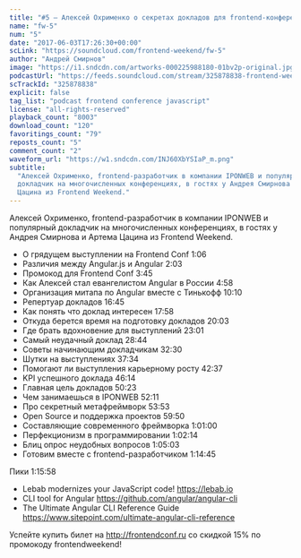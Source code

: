 ```yaml
---
title: "#5 – Алексей Охрименко о секретах докладов для frontend-конференций"
name: "fw-5"
num: "5"
date: "2017-06-03T17:26:30+00:00"
scLink: "https://soundcloud.com/frontend-weekend/fw-5"
author: "Андрей Смирнов"
image: "https://i1.sndcdn.com/artworks-000225988180-01bv2p-original.jpg"
podcastUrl: "https://feeds.soundcloud.com/stream/325878838-frontend-weekend-fw-5.m4a"
scTrackId: "325878838"
explicit: false
tag_list: "podcast frontend conference javascript"
license: "all-rights-reserved"
playback_count: "8003"
download_count: "120"
favoritings_count: "79"
reposts_count: "5"
comment_count: "2"
waveform_url: "https://w1.sndcdn.com/INJ60XbYSIaP_m.png"
subtitle:
  "Алексей Охрименко, frontend-разработчик в компании IPONWEB и популярный
  докладчик на многочисленных конференциях, в гостях у Андрея Смирнова и Артема
  Цацина из Frontend Weekend."
---
```


Алексей Охрименко, frontend-разработчик в компании IPONWEB и популярный
докладчик на многочисленных конференциях, в гостях у Андрея Смирнова и Артема
Цацина из Frontend Weekend.

- О грядущем выступлении на Frontend Conf 1:06
- Различия между Angular.js и Angular 2:03
- Промокод для Frontend Conf 3:45
- Как Алексей стал евангелистом Angular в России 4:58
- Организация митапа по Angular вместе с Тинькофф
  <timecode sec="610">10:10</timecode>
- Репертуар докладов <timecode sec="1005">16:45</timecode>
- Как понять что доклад интересен <timecode sec="1078">17:58</timecode>
- Откуда берется время на подготовку докладов
  <timecode sec="1203">20:03</timecode>
- Где брать вдохновение для выступлений <timecode sec="1381">23:01</timecode>
- Самый неудачный доклад <timecode sec="1724">28:44</timecode>
- Советы начинающим докладчикам <timecode sec="1950">32:30</timecode>
- Шутки на выступлениях <timecode sec="2254">37:34</timecode>
- Помогают ли выступления карьерному росту <timecode sec="2557">42:37</timecode>
- KPI успешного доклада <timecode sec="2774">46:14</timecode>
- Главная цель докладов <timecode sec="3023">50:23</timecode>
- Чем занимаешься в IPONWEB <timecode sec="3131">52:11</timecode>
- Про секретный метафреймворк <timecode sec="3233">53:53</timecode>
- Open Source и поддержка проектов <timecode sec="3590">59:50</timecode>
- Составляющие современного фреймворка <timecode sec="3660">1:01:00</timecode>
- Перфекционизм в программировании <timecode sec="3734">1:02:14</timecode>
- Блиц опрос неудобных вопросов <timecode sec="3903">1:05:03</timecode>
- Готовим вместе с frontend-разработчиком
  <timecode sec="4485">1:14:45</timecode>

Пики <timecode sec="4558">1:15:58</timecode>

- Lebab modernizes your JavaScript code! <https://lebab.io>
- CLI tool for Angular <https://github.com/angular/angular-cli>
- The Ultimate Angular CLI Reference Guide
  <https://www.sitepoint.com/ultimate-angular-cli-reference>

Успейте купить билет на <http://frontendconf.ru> со скидкой 15% по промокоду
frontendweekend!

